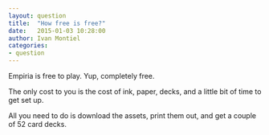 ```yaml
---
layout: question
title:  "How free is free?"
date:   2015-01-03 10:28:00
author: Ivan Montiel
categories:
- question
---
```


Empiria is free to play.  Yup, completely free.

The only cost to you is the cost of ink, paper, decks, and a little bit of time to get set up.

All you need to do is download the assets, print them out, and get a couple of 52 card decks.